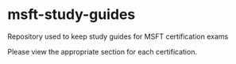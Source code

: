 # msft-study-guides
Repository used to keep study guides for MSFT certification exams

Please view the appropriate section for each certification.